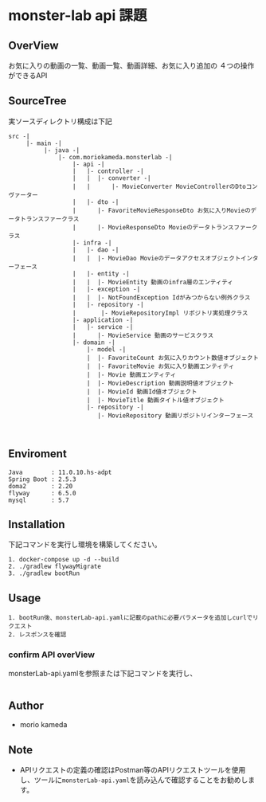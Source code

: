 # monster-lab api 課題

## OverView

お気に入りの動画の一覧、動画一覧、動画詳細、お気に入り追加の ４つの操作ができるAPI

## SourceTree

実ソースディレクトリ構成は下記

```
src -|
     |- main -|
          |- java -|
              |- com.moriokameda.monsterlab -|
                  |- api -|
                  |   |- controller -|
                  |   |  |- converter -|
                  |   |      |- MovieConverter MovieControllerのDtoコンヴァーター
                  |   |- dto -|
                  |      |- FavoriteMovieResponseDto お気に入りMovieのデータトランスファークラス
                  |      |- MovieResponseDto Movieのデータトランスファークラス
                  |- infra -|
                  |   |- dao -|
                  |   |  |- MovieDao Movieのデータアクセスオブジェクトインターフェース
                  |   |- entity -|
                  |   |  |- MovieEntity 動画のinfra層のエンティティ
                  |   |- exception -|
                  |   |  |- NotFoundException Idがみつからない例外クラス
                  |   |- repository -|
                  |       |- MovieRepositoryImpl リポジトリ実処理クラス
                  |- application -|
                  |   |- service -|
                  |      |- MovieService 動画のサービスクラス
                  |- domain -|  
                      |- model -|
                      |  |- FavoriteCount お気に入りカウント数値オブジェクト
                      |  |- FavoriteMovie お気に入り動画エンティティ
                      |  |- Movie 動画エンティティ
                      |  |- MovieDescription 動画説明値オブジェクト
                      |  |- MovieId 動画Id値オブジェクト
                      |  |- MovieTitle 動画タイトル値オブジェクト
                      |- repository -|
                         |- MovieRepository 動画リポジトリインターフェース
                  
                    
```

## Enviroment

```
Java        : 11.0.10.hs-adpt
Spring Boot : 2.5.3
doma2       : 2.20
flyway      : 6.5.0
mysql       : 5.7
```

## Installation

下記コマンドを実行し環境を構築してください。

```
1. docker-compose up -d --build
2. ./gradlew flywayMigrate
3. ./gradlew bootRun
```

## Usage

```
1. bootRun後、monsterLab-api.yamlに記載のpathに必要パラメータを追加しcurlでリクエスト
2. レスポンスを確認
```

### confirm API overView

monsterLab-api.yamlを参照または下記コマンドを実行し、
```
```

## Author

* morio kameda

## Note

* APIリクエストの定義の確認はPostman等のAPIリクエストツールを使用し、ツールに`monsterLab-api.yaml`を読み込んで確認することをお勧めします。